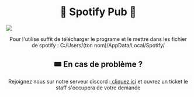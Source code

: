 ﻿<h1 align="center">🎵 Spotify Pub 🎵</h1>
<img align="center" src="https://bocir-prod-bucket.s3.amazonaws.com/radios/radiofg/importrk/news/original/6048c0af5794c6.22919243.jpg"></img>
</p>
<p align="center">Pour l'utilise suffit de télécharger le programe et le mettre dans les fichier de spotify : C:/Users/(ton nom)/AppData/Local/Spotify/ </p>
</p>
<h2 align="center"> 🎟️ En cas de problème ?</h2>
<p align="center">Rejoignez nous sur notre serveur discord :<a href="https://discord.gg/6MfHWHzJ"> cliquez ici</a> et ouvrez un ticket le staff s'occupera de votre demande</p>
